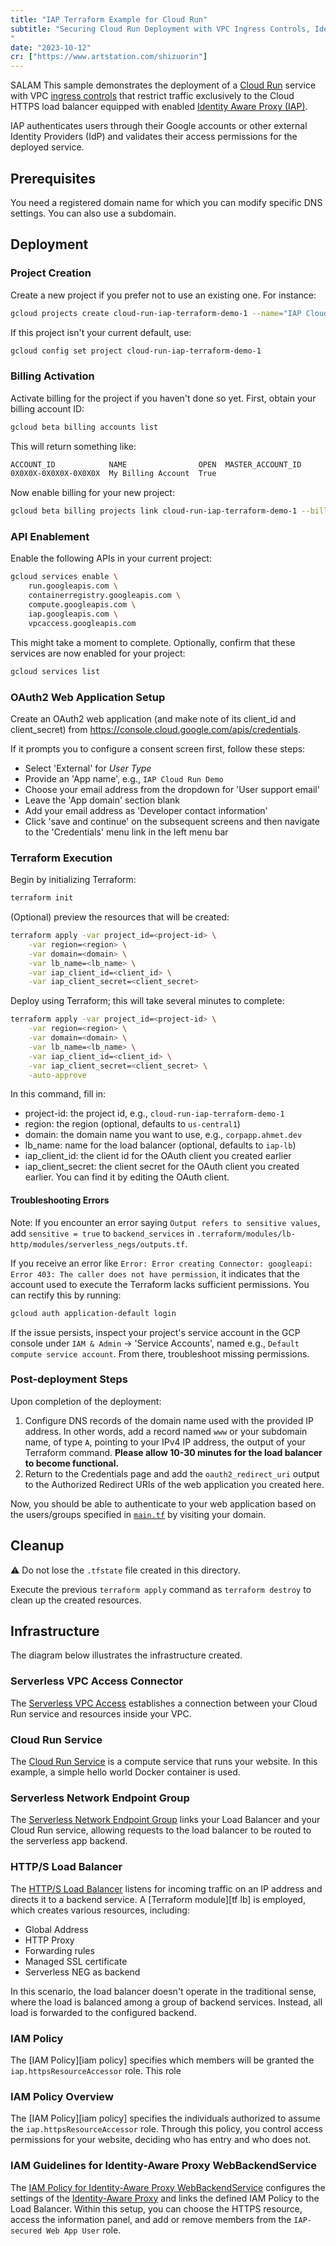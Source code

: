 ```yaml
---
title: "IAP Terraform Example for Cloud Run"
subtitle: "Securing Cloud Run Deployment with VPC Ingress Controls, Identity Aware Proxy (IAP), and OAuth2: A Step-by-Step Guide using Terraform.
"
date: "2023-10-12"
cr: ["https://www.artstation.com/shizuorin"]
---
```


SALAM
This sample demonstrates the deployment of a [Cloud Run](https://cloud.run/) service with VPC [ingress controls] that restrict traffic exclusively to the Cloud HTTPS load balancer equipped with enabled [Identity Aware Proxy (IAP)][iap].

[iap]: https://cloud.google.com/iap
[ingress controls]: https://cloud.google.com/run/docs/securing/ingress

IAP authenticates users through their Google accounts or other external Identity Providers (IdP) and validates their access permissions for the deployed service.

## Prerequisites
You need a registered domain name for which you can modify specific DNS settings. You can also use a subdomain.

## Deployment

### Project Creation
Create a new project if you prefer not to use an existing one. For instance:
```sh
gcloud projects create cloud-run-iap-terraform-demo-1 --name="IAP Cloud Run Demo" --set-as-default
```

If this project isn't your current default, use:
```sh
gcloud config set project cloud-run-iap-terraform-demo-1
```

### Billing Activation
Activate billing for the project if you haven't done so yet. First, obtain your billing account ID:
```sh
gcloud beta billing accounts list
```

This will return something like:
```sh
ACCOUNT_ID            NAME                OPEN  MASTER_ACCOUNT_ID
0X0X0X-0X0X0X-0X0X0X  My Billing Account  True
```

Now enable billing for your new project:
```sh
gcloud beta billing projects link cloud-run-iap-terraform-demo-1 --billing-account 0X0X0X-0X0X0X-0X0X0X
```

### API Enablement
Enable the following APIs in your current project:

```sh
gcloud services enable \
    run.googleapis.com \
    containerregistry.googleapis.com \
    compute.googleapis.com \
    iap.googleapis.com \
    vpcaccess.googleapis.com
```

This might take a moment to complete. Optionally, confirm that these services are now enabled for your project:
```sh
gcloud services list
```

### OAuth2 Web Application Setup
Create an OAuth2 web application (and make note of its client_id and client_secret) from https://console.cloud.google.com/apis/credentials.

If it prompts you to configure a consent screen first, follow these steps:
- Select 'External' for *User Type*
- Provide an 'App name', e.g., `IAP Cloud Run Demo`
- Choose your email address from the dropdown for 'User support email'
- Leave the 'App domain' section blank  
- Add your email address as 'Developer contact information'
- Click 'save and continue' on the subsequent screens and then navigate to the 'Credentials' menu link in the left menu bar

### Terraform Execution
Begin by initializing Terraform:

```sh
terraform init
```

(Optional) preview the resources that will be created:
```sh
terraform apply -var project_id=<project-id> \
    -var region=<region> \
    -var domain=<domain> \
    -var lb_name=<lb_name> \
    -var iap_client_id=<client_id> \
    -var iap_client_secret=<client_secret>
```

Deploy using Terraform; this will take several minutes to complete:

```sh
terraform apply -var project_id=<project-id> \
    -var region=<region> \
    -var domain=<domain> \
    -var lb_name=<lb_name> \
    -var iap_client_id=<client_id> \
    -var iap_client_secret=<client_secret> \
    -auto-approve
```

In this command, fill in:
- project-id: the project id, e.g., `cloud-run-iap-terraform-demo-1`
- region: the region (optional, defaults to `us-central1`)
- domain: the domain name you want to use, e.g., `corpapp.ahmet.dev`
- lb_name: name for the load balancer (optional, defaults to `iap-lb`)
- iap_client_id: the client id for the OAuth client you created earlier
- iap_client_secret: the client secret for the OAuth client you created earlier. You can find it by editing the OAuth client.

#### Troubleshooting Errors
Note: If you encounter an error saying `Output refers to sensitive values`, add `sensitive = true` to `backend_services` in `.terraform/modules/lb-http/modules/serverless_negs/outputs.tf`.

If you receive an error like `Error: Error creating Connector: googleapi: Error 403: The caller does not have permission`, it indicates that the account used to execute the Terraform lacks sufficient permissions. You can rectify this by running:
```sh
gcloud auth application-default login
```

If the issue persists, inspect your project's service account in the GCP console under `IAM & Admin` -> 'Service Accounts', named e.g., `Default compute service account`. From there, troubleshoot missing permissions.

### Post-deployment Steps
Upon completion of the deployment:

1. Configure DNS records of the domain name used with the provided IP address. In other words, add a record named `www` or your subdomain name, of type `A`, pointing to your IPv4 IP address, the output of your Terraform command. **Please allow 10-30 minutes for the load balancer to become functional.**
2. Return to the Credentials page and add the `oauth2_redirect_uri` output to the Authorized Redirect URIs of the web application you created here.

Now, you should be able to authenticate to your web application based on the users/groups specified in [`main.tf`](./main.tf) by visiting your domain.

## Cleanup

:warning: Do not lose the `.tfstate` file created in this directory.

Execute the previous `terraform apply` command as `terraform destroy` to clean up the created resources.

## Infrastructure
The diagram below illustrates the infrastructure created.


### Serverless VPC Access Connector
The [Serverless VPC Access][serverless vpc access] establishes a connection between your Cloud Run service and resources inside your VPC.

### Cloud Run Service
The [Cloud Run Service][cloud run] is a compute service that runs your website. In this example, a simple hello world Docker container is used.

### Serverless Network Endpoint Group
The [Serverless Network Endpoint Group][serverless neg] links your Load Balancer and your Cloud Run service, allowing requests to the load balancer to be routed to the serverless app backend.

### HTTP/S Load Balancer
The [HTTP/S Load Balancer][load balancer] listens for incoming traffic on an IP address and directs it to a backend service. A [Terraform module][tf lb] is employed, which creates various resources, including:
- Global Address
- HTTP Proxy 
- Forwarding rules
- Managed SSL certificate
- Serverless NEG as backend

In this scenario, the load balancer doesn't operate in the traditional sense, where the load is balanced among a group of backend services. Instead, all load is forwarded to the configured backend.

### IAM Policy
The [IAM Policy][iam policy] specifies which members will be granted the `iap.httpsResourceAccessor` role. This role

### IAM Policy Overview
The [IAM Policy][iam policy] specifies the individuals authorized to assume the `iap.httpsResourceAccessor` role. Through this policy, you control access permissions for your website, deciding who has entry and who does not.

### IAM Guidelines for Identity-Aware Proxy WebBackendService
The [IAM Policy for Identity-Aware Proxy WebBackendService][iap] configures the settings of the [Identity-Aware Proxy][iap] and links the defined IAM Policy to the Load Balancer. Within this setup, you can choose the HTTPS resource, access the information panel, and add or remove members from the `IAP-secured Web App User` role.

[Serverless VPC Access]: https://console.cloud.google.com/networking/connectors
[Cloud Run]: https://console.cloud.google.com/run
[Serverless NEG]: https://console.cloud.google.com/compute/networkendpointgroups/list
[Load Balancer]: https://console.cloud.google.com/net-services/loadbalancing/loadBalancers/list
[Terraform LB Module]: https://github.com/terraform-google-modules/terraform-google-lb-http
[IAM Policy Details]: https://console.cloud.google.com/iam-admin/roles/details/roles%3Ciap.httpsResourceAccessor
[IAP Configuration]: https://console.cloud.google.com/security/iap
